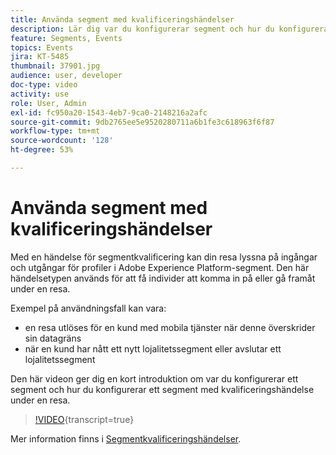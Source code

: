 ```yaml
---
title: Använda segment med kvalificeringshändelser
description: Lär dig var du konfigurerar segment och hur du konfigurerar en segmentkvalificeringshändelse under en resa.
feature: Segments, Events
topics: Events
jira: KT-5485
thumbnail: 37901.jpg
audience: user, developer
doc-type: video
activity: use
role: User, Admin
exl-id: fc950a20-1543-4eb7-9ca0-2148216a2afc
source-git-commit: 9db2765ee5e9520280711a6b1fe3c618963f6f87
workflow-type: tm+mt
source-wordcount: '128'
ht-degree: 53%

---
```


# Använda segment med kvalificeringshändelser

Med en händelse för segmentkvalificering kan din resa lyssna på ingångar och utgångar för profiler i Adobe Experience Platform-segment. Den här händelsetypen används för att få individer att komma in på eller gå framåt under en resa.

Exempel på användningsfall kan vara:

* en resa utlöses för en kund med mobila tjänster när denne överskrider sin datagräns
* när en kund har nått ett nytt lojalitetssegment eller avslutar ett lojalitetssegment

Den här videon ger dig en kort introduktion om var du konfigurerar ett segment och hur du konfigurerar ett segment med kvalificeringshändelse under en resa.

>[!VIDEO](https://video.tv.adobe.com/v/37901?learn=on){transcript=true}

Mer information finns i [Segmentkvalificeringshändelser](https://experienceleague.adobe.com/docs/journeys/using/building-journeys/about-journey-building/events-activities/segment-qualification-events.html?lang=en).
